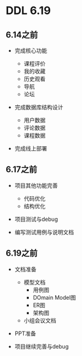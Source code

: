 # DDL 6.19

## 6.14之前
- 完成核心功能
    - 课程评价
    - 我的收藏
    - 历史观看
    - 导航
    - 论坛

- 完成数据库结构设计
    - 用户数据
    - 评论数据
    - 课程数据

- 完成线上部署

## 6.17之前
- 项目其他功能完善
    - 代码优化
    - 结构优化

- 项目测试与debug

- 编写测试用例与说明文档

## 6.19之前
- 文档准备
    - 模型文档
        - 用例图
        - DOmain Model图
        - ER图
        - 架构图
    - 小组会议文档

- PPT准备

- 项目继续完善与debug

